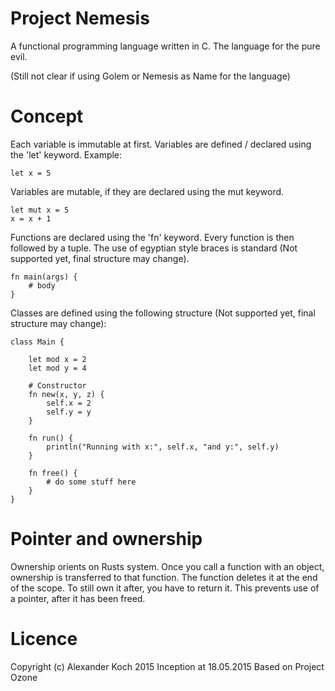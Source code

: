 # Project Nemesis

A functional programming language written in C.
The language for the pure evil.

(Still not clear if using Golem or Nemesis as Name for the language)

# Concept

Each variable is immutable at first. Variables are defined / declared using the 'let' keyword.
Example:

	let x = 5

Variables are mutable, if they are declared using the mut keyword.

	let mut x = 5
	x = x + 1

Functions are declared using the 'fn' keyword. Every function is then followed by a tuple.
The use of egyptian style braces is standard (Not supported yet, final structure may change).

	fn main(args) {
		# body
	}

Classes are defined using the following structure (Not supported yet, final structure may change):

	class Main {

		let mod x = 2
		let mod y = 4

		# Constructor
		fn new(x, y, z) {
			self.x = 2
			self.y = y
		}

		fn run() {
			println("Running with x:", self.x, "and y:", self.y)
		}

		fn free() {
			# do some stuff here
		}
	}

# Pointer and ownership
Ownership orients on Rusts system. Once you call a function with an object, ownership is transferred to that function.
The function deletes it at the end of the scope. To still own it after, you have to return it.
This prevents use of a pointer, after it has been freed.


# Licence
Copyright (c) Alexander Koch 2015
Inception at 18.05.2015
Based on Project Ozone
